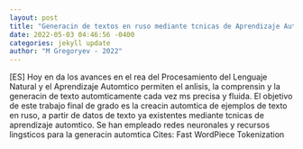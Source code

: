 ```yaml
--- 
layout: post 
title: "Generacin de textos en ruso mediante tcnicas de Aprendizaje Automtico para la industria del lenguaje" 
date: 2022-05-03 04:46:56 -0400 
categories: jekyll update 
author: "M Gregoryev - 2022" 
--- 
```

[ES] Hoy en da los avances en el rea del Procesamiento del Lenguaje Natural y el Aprendizaje Automtico permiten el anlisis, la comprensin y la generacin de texto automticamente cada vez ms precisa y fluida. El objetivo de este trabajo final de grado es la creacin automtica de ejemplos de texto en ruso, a partir de datos de texto ya existentes mediante tcnicas de aprendizaje automtico. Se han empleado redes neuronales y recursos lingsticos para la generacin automtica Cites: Fast WordPiece Tokenization